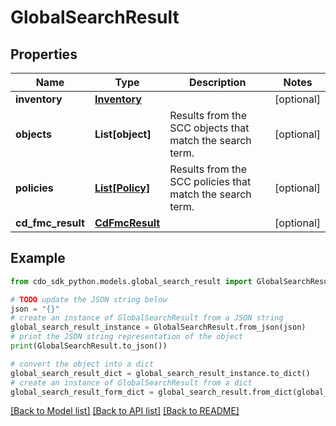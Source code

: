 # GlobalSearchResult


## Properties

Name | Type | Description | Notes
------------ | ------------- | ------------- | -------------
**inventory** | [**Inventory**](Inventory.md) |  | [optional] 
**objects** | **List[object]** | Results from the SCC objects that match the search term. | [optional] 
**policies** | [**List[Policy]**](Policy.md) | Results from the SCC policies that match the search term. | [optional] 
**cd_fmc_result** | [**CdFmcResult**](CdFmcResult.md) |  | [optional] 

## Example

```python
from cdo_sdk_python.models.global_search_result import GlobalSearchResult

# TODO update the JSON string below
json = "{}"
# create an instance of GlobalSearchResult from a JSON string
global_search_result_instance = GlobalSearchResult.from_json(json)
# print the JSON string representation of the object
print(GlobalSearchResult.to_json())

# convert the object into a dict
global_search_result_dict = global_search_result_instance.to_dict()
# create an instance of GlobalSearchResult from a dict
global_search_result_form_dict = global_search_result.from_dict(global_search_result_dict)
```
[[Back to Model list]](../README.md#documentation-for-models) [[Back to API list]](../README.md#documentation-for-api-endpoints) [[Back to README]](../README.md)


